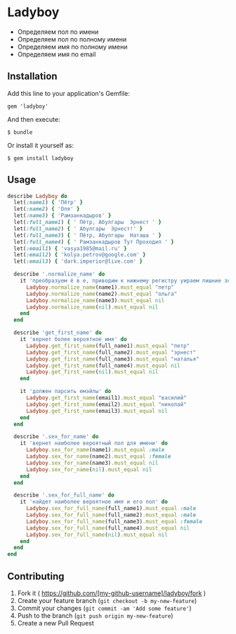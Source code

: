 # Ladyboy

* Определяем пол по имени
* Определяем пол по полному имени
* Определяем имя по полному имени
* Определяем имя по email

## Installation

Add this line to your application's Gemfile:

    gem 'ladyboy'

And then execute:

    $ bundle

Or install it yourself as:

    $ gem install ladyboy

## Usage

```ruby
describe Ladyboy do
  let(:name1) { 'Пётр' }
  let(:name2) { 'Оля' }
  let(:name3) { 'Рамзанкадыров' }
  let(:full_name1) { ' Пётр, Абулгары  Эрнест ' }
  let(:full_name2) { ' Абулгары  Эрнест!' }
  let(:full_name3) { ' Пётр, Абулгары  Наташа ' }
  let(:full_name4) { ' Рамзанкадыров Тут Проходил ' }
  let(:email1) { 'vasya1985@mail.ru' }
  let(:email2) { 'kolya.petrov@google.com' }
  let(:email3) { 'dark.imperior@live.com' }

  describe '.normalize_name' do
    it 'преобразуем ё в е, приводим к нижнему регистру уираем лишние знаки припенания' do
      Ladyboy.normalize_name(name1).must_equal "петр"
      Ladyboy.normalize_name(name2).must_equal "ольга"
      Ladyboy.normalize_name(name3).must_equal nil
      Ladyboy.normalize_name(nil).must_equal nil
    end
  end

  describe 'get_first_name' do
    it 'вернет более вероятное имя' do
      Ladyboy.get_first_name(full_name1).must_equal "петр"
      Ladyboy.get_first_name(full_name2).must_equal "эрнест"
      Ladyboy.get_first_name(full_name3).must_equal "наталья"
      Ladyboy.get_first_name(full_name4).must_equal nil
      Ladyboy.get_first_name(nil).must_equal nil
    end

    it 'должен парсить емэйлы' do
      Ladyboy.get_first_name(email1).must_equal "василий"
      Ladyboy.get_first_name(email2).must_equal "николай"
      Ladyboy.get_first_name(email3).must_equal nil
    end
  end

  describe '.sex_for_name' do
    it 'вернет наиболее вероятный пол для имени' do
      Ladyboy.sex_for_name(name1).must_equal :male
      Ladyboy.sex_for_name(name2).must_equal :female
      Ladyboy.sex_for_name(name3).must_equal nil
      Ladyboy.sex_for_name(nil).must_equal nil
    end
  end

  describe '.sex_for_full_name' do
    it 'найдет наиболее вероятное имя и его пол' do
      Ladyboy.sex_for_full_name(full_name1).must_equal :male
      Ladyboy.sex_for_full_name(full_name2).must_equal :male
      Ladyboy.sex_for_full_name(full_name3).must_equal :female
      Ladyboy.sex_for_full_name(full_name4).must_equal nil
      Ladyboy.sex_for_full_name(nil).must_equal nil
    end
  end
end
```

## Contributing

1. Fork it ( https://github.com/[my-github-username]/ladyboy/fork )
2. Create your feature branch (`git checkout -b my-new-feature`)
3. Commit your changes (`git commit -am 'Add some feature'`)
4. Push to the branch (`git push origin my-new-feature`)
5. Create a new Pull Request
